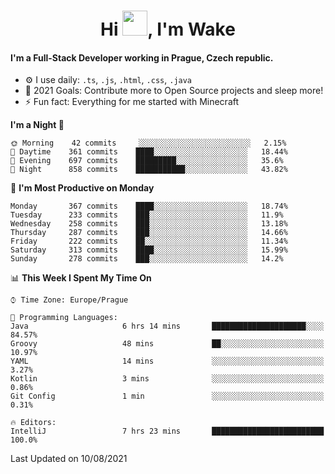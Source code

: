 <h1 align="center">Hi <img src="https://raw.githubusercontent.com/MrWakeCZ/MrWakeCZ/master/Hi.gif" width="40px" />, I'm Wake</h1>

#### I'm a Full-Stack Developer working in Prague, Czech republic.
- ⚙️ I use daily: `.ts`, `.js`, `.html`, `.css`, `.java`
- 🥅 2021 Goals: Contribute more to Open Source projects and sleep more!
- ⚡ Fun fact: Everything for me started with Minecraft

<!--START_SECTION:waka-->
**I'm a Night 🦉** 

```text
🌞 Morning    42 commits     ░░░░░░░░░░░░░░░░░░░░░░░░░   2.15% 
🌆 Daytime    361 commits    ████░░░░░░░░░░░░░░░░░░░░░   18.44% 
🌃 Evening    697 commits    █████████░░░░░░░░░░░░░░░░   35.6% 
🌙 Night      858 commits    ███████████░░░░░░░░░░░░░░   43.82%

```
📅 **I'm Most Productive on Monday** 

```text
Monday       367 commits    ████░░░░░░░░░░░░░░░░░░░░░   18.74% 
Tuesday      233 commits    ███░░░░░░░░░░░░░░░░░░░░░░   11.9% 
Wednesday    258 commits    ███░░░░░░░░░░░░░░░░░░░░░░   13.18% 
Thursday     287 commits    ███░░░░░░░░░░░░░░░░░░░░░░   14.66% 
Friday       222 commits    ██░░░░░░░░░░░░░░░░░░░░░░░   11.34% 
Saturday     313 commits    ████░░░░░░░░░░░░░░░░░░░░░   15.99% 
Sunday       278 commits    ███░░░░░░░░░░░░░░░░░░░░░░   14.2%

```


📊 **This Week I Spent My Time On** 

```text
⌚︎ Time Zone: Europe/Prague

💬 Programming Languages: 
Java                     6 hrs 14 mins       █████████████████████░░░░   84.57% 
Groovy                   48 mins             ██░░░░░░░░░░░░░░░░░░░░░░░   10.97% 
YAML                     14 mins             ░░░░░░░░░░░░░░░░░░░░░░░░░   3.27% 
Kotlin                   3 mins              ░░░░░░░░░░░░░░░░░░░░░░░░░   0.86% 
Git Config               1 min               ░░░░░░░░░░░░░░░░░░░░░░░░░   0.31%

🔥 Editors: 
IntelliJ                 7 hrs 23 mins       █████████████████████████   100.0%

```


 Last Updated on 10/08/2021
<!--END_SECTION:waka-->
